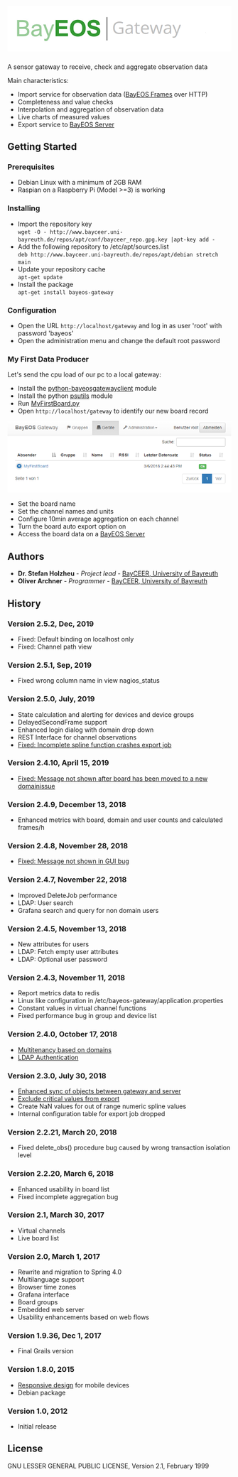 ﻿# ![BayEOS Gateway](docs/gateway_logo_medium.png)
A sensor gateway to receive, check and aggregate observation data

Main characteristics:
- Import service for observation data ([BayEOS Frames](https://www.bayceer.uni-bayreuth.de/bayeos/frames) over HTTP)
- Completeness and value checks  
- Interpolation and aggregation of observation data 
- Live charts of measured values 
- Export service to [BayEOS Server](https://github.com/BayCEER/bayeos-server)

## Getting Started
### Prerequisites
- Debian Linux with a minimum of 2GB RAM
- Raspian on a Raspberry Pi (Model >=3) is working

### Installing
- Import the repository key  
`wget -O - http://www.bayceer.uni-bayreuth.de/repos/apt/conf/bayceer_repo.gpg.key |apt-key add -`
- Add the following repository to /etc/apt/sources.list  
`deb http://www.bayceer.uni-bayreuth.de/repos/apt/debian stretch main`
- Update your repository cache  
`apt-get update`
- Install the package  
`apt-get install bayeos-gateway`

### Configuration
- Open the URL `http://localhost/gateway` and log in as user 'root' with password 'bayeos'
- Open the administration menu and change the default root password

### My First Data Producer
Let's send the cpu load of our pc to a local gateway:
- Install the [python-bayeosgatewayclient](https://github.com/BayCEER/bayeosgatewayclient) module
- Install the python [psutils](https://pypi.python.org/pypi/psutil) module
- Run [MyFirstBoard.py](docs/MyFirstBoard.py)
- Open `http://localhost/gateway` to identify our new board record

![board list](docs/MyFirstBoard.png)
- Set the board name 
- Set the channel names and units 
- Configure 10min average aggregation on each channel
- Turn the board auto export option on 
- Access the board data on a [BayEOS Server](https://github.com/BayCEER/bayeos-server)
 
## Authors 
* **Dr. Stefan Holzheu** - *Project lead* - [BayCEER, University of Bayreuth](https://www.bayceer.uni-bayreuth.de)
* **Oliver Archner** - *Programmer* - [BayCEER, University of Bayreuth](https://www.bayceer.uni-bayreuth.de)

## History

### Version 2.5.2, Dec, 2019
- Fixed: Default binding on localhost only 
- Fixed: Channel path view 

### Version 2.5.1, Sep, 2019
- Fixed wrong column name in view nagios_status

### Version 2.5.0, July, 2019
- State calculation and alerting for devices and device groups
- DelayedSecondFrame support 
- Enhanced login dialog with domain drop down
- REST Interface for channel observations 
- [Fixed: Incomplete spline function crashes export job](https://github.com/BayCEER/bayeos-gateway/issues/49)

### Version 2.4.10, April 15, 2019
- [Fixed:  Message not shown after board has been moved to a new domainissue](https://github.com/BayCEER/bayeos-gateway/issues/51) 

### Version 2.4.9, December 13, 2018
- Enhanced metrics with board, domain and user counts and calculated frames/h

### Version 2.4.8, November 28, 2018
- [Fixed: Message not shown in GUI bug](https://github.com/BayCEER/bayeos-gateway/issues/50)
  
### Version 2.4.7, November 22, 2018
- Improved DeleteJob performance
- LDAP: User search 
- Grafana search and query for non domain users 

### Version 2.4.5, November 13, 2018
- New attributes for users    
- LDAP: Fetch empty user attributes
- LDAP: Optional user password

### Version 2.4.3, November 11, 2018
- Report metrics data to redis
- Linux like configuration in /etc/bayeos-gateway/application.properties 
- Constant values in virtual channel functions 
- Fixed performance bug in group and device list
 
### Version 2.4.0, October 17, 2018
- [Multitenancy based on domains](https://github.com/BayCEER/bayeos-gateway/issues/34)
- [LDAP Authentication](https://github.com/BayCEER/bayeos-gateway/issues/44)

### Version 2.3.0, July 30, 2018
- [Enhanced sync of objects between gateway and server](https://github.com/BayCEER/bayeos-gateway/issues/33)
- [Exclude critical values from export](https://github.com/BayCEER/bayeos-gateway/issues/27)
- Create NaN values for out of range numeric spline values
- Internal configuration table for export job dropped

### Version 2.2.21, March 20, 2018
- Fixed delete_obs() procedure bug caused by wrong transaction isolation level

### Version 2.2.20, March 6, 2018
- Enhanced usability in board list 
- Fixed incomplete aggregation bug

### Version 2.1, March 30, 2017
- Virtual channels 
- Live board list 

### Version 2.0, March 1, 2017
- Rewrite and migration to Spring 4.0
- Multilanguage support 
- Browser time zones 
- Grafana interface 
- Board groups 
- Embedded web server
- Usability enhancements based on web flows 

### Version 1.9.36, Dec 1, 2017
- Final Grails version

### Version 1.8.0, 2015
- [Responsive design](https://getbootstrap.com/) for mobile devices 
- Debian package

### Version 1.0, 2012
- Initial release 

## License
GNU LESSER GENERAL PUBLIC LICENSE, Version 2.1, February 1999

